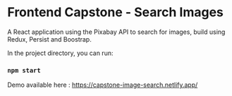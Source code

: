 # Frontend Capstone - Search Images

A React application using the Pixabay API to search for images, build using Redux, Persist and Boostrap.

In the project directory, you can run:

### `npm start`


Demo available here : https://capstone-image-search.netlify.app/

